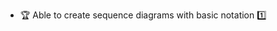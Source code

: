 * <span id="outcome-sequenceDiagrams-basicNotation-one">:trophy: Able to create sequence diagrams with basic notation :one:</span>
